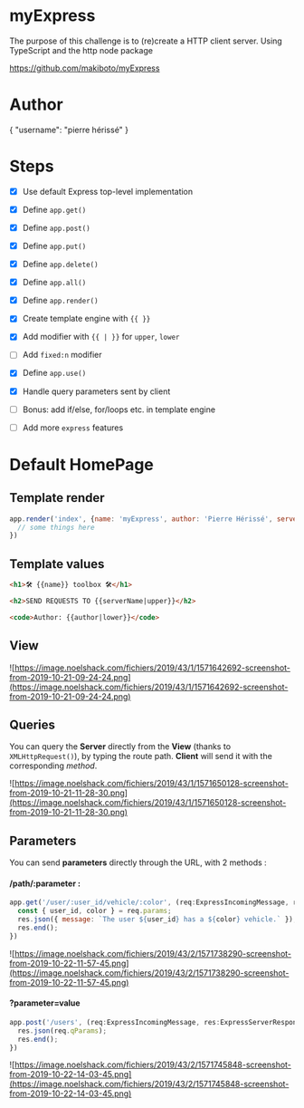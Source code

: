 # myExpress
The purpose of this challenge is to (re)create a HTTP client server. Using TypeScript and the http node package

https://github.com/makiboto/myExpress


# Author
{
  "username": "pierre hérissé"
}

# Steps 

  - [X] Use default Express top-level implementation 
  - [X] Define `app.get()`
  - [X] Define `app.post()`
  - [X] Define `app.put()`
  - [X] Define `app.delete()`
  - [X] Define `app.all()`
  - [X] Define `app.render()`
  - [X] Create template engine with `{{ }}`
  - [X] Add modifier with `{{ | }}` for `upper`, `lower`
  - [ ] Add `fixed:n` modifier
  - [X] Define `app.use()`
  - [X] Handle query parameters sent by client
  - [ ] Bonus: add if/else, for/loops etc. in template engine
  - [ ] Add more `express` features
    

# Default HomePage

## Template render

```js
app.render('index', {name: 'myExpress', author: 'Pierre Hérissé', serverName: 'myExpress'}, (err, html) => {
  // some things here
})  
```

## Template values
```html
<h1>🛠 {{name}} toolbox 🛠</h1>
```

```html
<h2>SEND REQUESTS TO {{serverName|upper}}</h2>
```

```html
<code>Author: {{author|lower}}</code>
```

## View

![https://image.noelshack.com/fichiers/2019/43/1/1571642692-screenshot-from-2019-10-21-09-24-24.png](https://image.noelshack.com/fichiers/2019/43/1/1571642692-screenshot-from-2019-10-21-09-24-24.png)


## Queries

You can query the **Server** directly from the **View** (thanks to `XMLHttpRequest()`), by typing the route path. **Client** will send it with the corresponding *method*.

![https://image.noelshack.com/fichiers/2019/43/1/1571650128-screenshot-from-2019-10-21-11-28-30.png](https://image.noelshack.com/fichiers/2019/43/1/1571650128-screenshot-from-2019-10-21-11-28-30.png)


## Parameters

You can send **parameters** directly through the URL, with 2 methods :

#### /path/:parameter :

```js
app.get('/user/:user_id/vehicle/:color', (req:ExpressIncomingMessage, res:ExpressServerResponse) => {
  const { user_id, color } = req.params;
  res.json({ message: `The user ${user_id} has a ${color} vehicle.` });
  res.end();
})
```

![https://image.noelshack.com/fichiers/2019/43/2/1571738290-screenshot-from-2019-10-22-11-57-45.png](https://image.noelshack.com/fichiers/2019/43/2/1571738290-screenshot-from-2019-10-22-11-57-45.png)

#### ?parameter=value

```js
app.post('/users', (req:ExpressIncomingMessage, res:ExpressServerResponse) => {
  res.json(req.qParams);
  res.end();
})
```

![https://image.noelshack.com/fichiers/2019/43/2/1571745848-screenshot-from-2019-10-22-14-03-45.png](https://image.noelshack.com/fichiers/2019/43/2/1571745848-screenshot-from-2019-10-22-14-03-45.png)


